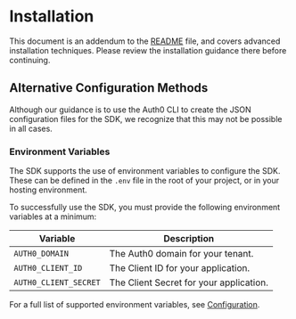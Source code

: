 # Installation

This document is an addendum to the [README](../README.md) file, and covers advanced installation techniques. Please review the installation guidance there before continuing.

## Alternative Configuration Methods

Although our guidance is to use the Auth0 CLI to create the JSON configuration files for the SDK, we recognize that this may not be possible in all cases.

### Environment Variables

The SDK supports the use of environment variables to configure the SDK. These can be defined in the `.env` file in the root of your project, or in your hosting environment.

To successfully use the SDK, you must provide the following environment variables at a minimum:

| Variable              | Description                             |
| --------------------- | --------------------------------------- |
| `AUTH0_DOMAIN`        | The Auth0 domain for your tenant.       |
| `AUTH0_CLIENT_ID`     | The Client ID for your application.     |
| `AUTH0_CLIENT_SECRET` | The Client Secret for your application. |

For a full list of supported environment variables, see [Configuration](./Configuration.md).
